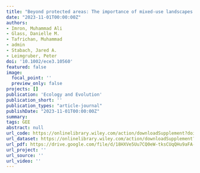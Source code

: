 ```yaml
---
title: "Beyond protected areas: The importance of mixed-use landscapes for the conservation of Sumatran elephants (Elephas maximus sumatranus)"
date: "2023-11-01T00:00:00Z"
authors:
- Imron, Muhammad Ali 
- Glass, Danielle M. 
- Tafrichan, Muhammad 
- admin 
- Stabach, Jared A. 
- Leimgruber, Peter
doi: '10.1002/ece3.10560'
featured: false
image:
  focal_point: ''
  preview_only: false
projects: []
publication: 'Ecology and Evolution'
publication_short: ''
publication_types: "article-journal"
publishDate: "2023-11-01T00:00:00Z"
summary: 
tags: GEE
abstract: null
url_code: https://onlinelibrary.wiley.com/action/downloadSupplement?doi=10.1002%2Fece3.10560&file=ece310560-sup-0001-Supinfo.docx
url_dataset: https://onlinelibrary.wiley.com/action/downloadSupplement?doi=10.1002%2Fece3.10560&file=ece310560-sup-0001-Supinfo.docx
url_pdf: https://drive.google.com/file/d/18HXVe5Uu7CQ0eW-tksCUqQHu9aFA-n0A/view
url_project: ''
url_source: ''
url_video: ''
---
```



